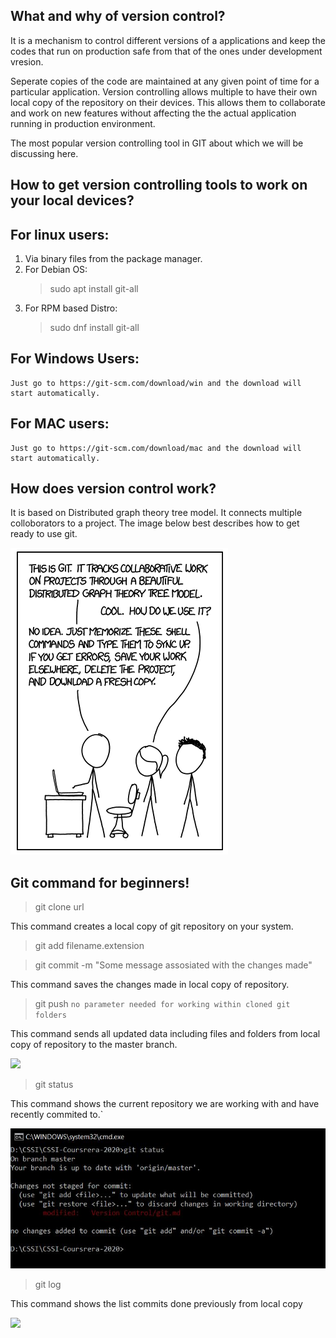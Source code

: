 What and why of version control?
---------------------------------

It is a mechanism to control different versions of a applications and 
keep the codes that run on production safe from that of the ones
under development vresion.

Seperate copies of the code are maintained at any given point of time for a particular application.
Version controlling allows multiple to have their own local copy of the repository on their devices.
This allows them to collaborate and work on new features without affecting the the actual application
running in production environment.

The most popular version controlling tool in GIT about which we will be discussing here.

How to get version controlling tools to work on your local devices?
--------------------------------------------------------------------

For linux users:
-----------------
1. Via binary files from the package manager.
2. For Debian OS:
	>sudo apt install git-all
3. For RPM based Distro:
	>sudo dnf install git-all
	
For Windows Users:
------------------
	Just go to https://git-scm.com/download/win and the download will start automatically.
	
For MAC users:
---------------
	Just go to https://git-scm.com/download/mac and the download will start automatically.
	
How does version control work?
-------------------------------
It is based on Distributed graph theory tree model. It connects multiple colloborators to a project.
The image below best describes how to get ready to use git.

![](GitSimplified.png)

Git command for beginners!
---------------------------
>git clone url

This command creates a local copy of git repository on your system.

>git add filename.extension


>git commit -m "Some message assosiated with the changes made"

This command saves the changes made in local copy of repository.

>git push
`no parameter needed for working within cloned git folders`

This command sends all updated data including files and folders from local copy of repository 
to the master branch.

![](Example.png)

>git status

This command shows the current repository we are working with and have recently commited to.`

![](Example2.jpg)

>git log

This command shows the list commits done previously from local copy

![](Example3.png)


